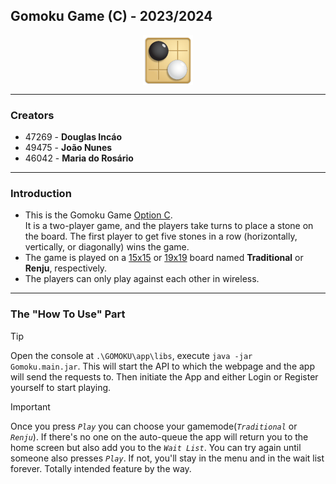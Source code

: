 ## Gomoku Game (C) - 2023/2024

<img src="app/src/main/res/drawable/gomoku.png" width="80px" style="display: block; margin-left: auto; margin-right: auto;" alt=""> 

---
### Creators

+ 47269 - **Douglas Incáo**
+ 49475 - **João Nunes** 
+ 46042 - **Maria do Rosário**
  
---
### Introduction  
  
+ This is the Gomoku Game <u>Option C</u>.  
It is a two-player game, and the players take turns to place a stone on the board. The first player to get five stones in a row (horizontally, vertically, or diagonally) wins the game.  
+ The game is played on a <u>15x15</u> or <u>19x19</u> board named **Traditional** or **Renju**, respectively.  
+ The players can only play against each other in wireless.
---
### The "How To Use" Part

> [!TIP]
> Open the console at `.\GOMOKU\app\libs`, execute `java -jar Gomoku.main.jar`. This will start the API to which the webpage and the app will send the requests to. Then initiate the App and either Login or Register yourself to start playing.  

> [!IMPORTANT]
> Once you press *`Play`* you can choose your gamemode(*`Traditional`* or *`Renju`*). If there's no one on the auto-queue the app will return you to the home screen but also add you to the *`Wait List`*. You can try again until someone also presses *`Play`*. If not, you'll stay in the menu and in the wait list forever. Totally intended feature by the way.


